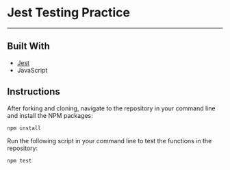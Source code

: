 # Jest Testing Practice

---

## Built With
* [Jest](https://jestjs.io)
* JavaScript

## Instructions

After forking and cloning, navigate to the repository in your command line and install the NPM packages:
```
npm install
```

Run the following script in your command line to test the functions in the repository:
```
npm test
```
